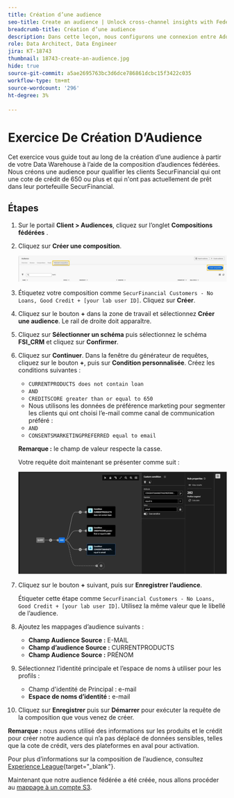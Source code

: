 ```yaml
---
title: Création d’une audience
seo-title: Create an audience | Unlock cross-channel insights with Federated Audience Composition
breadcrumb-title: Création d’une audience
description: Dans cette leçon, nous configurons une connexion entre Adobe Experience Platform et votre Data Warehouse d’entreprise pour activer la composition d’audiences fédérées.
role: Data Architect, Data Engineer
jira: KT-18743
thumbnail: 18743-create-an-audience.jpg
hide: true
source-git-commit: a5ae2695763bc3d6dce786861dcbc15f3422c035
workflow-type: tm+mt
source-wordcount: '296'
ht-degree: 3%

---
```



# Exercice De Création D’Audience

Cet exercice vous guide tout au long de la création d’une audience à partir de votre Data Warehouse à l’aide de la composition d’audiences fédérées. Nous créons une audience pour qualifier les clients SecurFinancial qui ont une cote de crédit de 650 ou plus et qui n&#39;ont pas actuellement de prêt dans leur portefeuille SecurFinancial.

## Étapes

1. Sur le portail **Client > Audiences**, cliquez sur l’onglet **Compositions fédérées** .
2. Cliquez sur **Créer une composition**.

   ![create-composition](assets/create-composition.png)

3. Étiquetez votre composition comme `SecurFinancial Customers - No Loans, Good Credit + [your lab user ID]`. Cliquez sur **Créer**.

4. Cliquez sur le bouton **+** dans la zone de travail et sélectionnez **Créer une audience**. Le rail de droite doit apparaître.

5. Cliquez sur **Sélectionner un schéma** puis sélectionnez le schéma **FSI_CRM** et cliquez sur **Confirmer**.

6. Cliquez sur **Continuer**. Dans la fenêtre du générateur de requêtes, cliquez sur le bouton **+**, puis sur **Condition personnalisée**. Créez les conditions suivantes :
   - `CURRENTPRODUCTS does not contain loan`
   - `AND`
   - `CREDITSCORE greater than or equal to 650`
   - Nous utilisons les données de préférence marketing pour segmenter les clients qui ont choisi l’e-mail comme canal de communication préféré :
   - `AND`
   - `CONSENTSMARKETINGPREFERRED equal to email`

   **Remarque :** le champ de valeur respecte la casse.

   Votre requête doit maintenant se présenter comme suit :

   ![query-builder](assets/query-builder.png)

7. Cliquez sur le bouton **+** suivant, puis sur **Enregistrer l’audience**.

   Étiqueter cette étape comme `SecurFinancial Customers - No Loans, Good Credit + [your lab user ID]`. Utilisez la même valeur que le libellé de l’audience.

8. Ajoutez les mappages d’audience suivants :
   - **Champ Audience Source :** E-MAIL
   - **Champ d’audience Source :** CURRENTPRODUCTS
   - **Champ Audience Source :** PRÉNOM

9. Sélectionnez l’identité principale et l’espace de noms à utiliser pour les profils :
   - Champ d&#39;identité de Principal **&#x200B;**&#x200B;: e-mail
   - **Espace de noms d’identité :** e-mail

10. Cliquez sur **Enregistrer** puis sur **Démarrer** pour exécuter la requête de la composition que vous venez de créer.

**Remarque :** nous avons utilisé des informations sur les produits et le crédit pour créer notre audience qui n’a pas déplacé de données sensibles, telles que la cote de crédit, vers des plateformes en aval pour activation.

Pour plus d’informations sur la composition de l’audience, consultez [Experience League](https://experienceleague.adobe.com/en/docs/federated-audience-composition/using/compositions/create-composition/create-composition){target="_blank"}.

Maintenant que notre audience fédérée a été créée, nous allons procéder au [mappage à un compte S3](map-federated-audience-to-s3.md).
